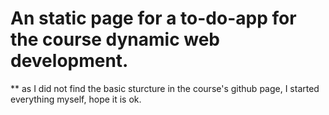 # An static page for a to-do-app for the course dynamic web development.
** as I did not find the basic sturcture in the course's github page, I started everything myself, hope it is ok.